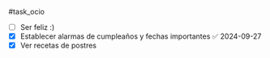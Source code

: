 #task_ocio
+ [ ] Ser feliz :)
+ [x] Establecer alarmas de cumpleaños y fechas importantes ✅ 2024-09-27
+ [x] Ver recetas de postres